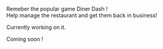 Remeber the popular game Diner Dash !  
Help manage the restaurant and get them back in business!  

Currently working on it.  
  
Coming soon !
